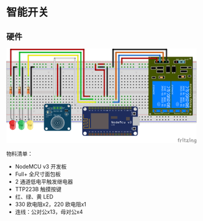 # 智能开关

## 硬件

![面包包接线图](switch_bb.png)

物料清单：

- NodeMCU v3 开发板
- Full+ 全尺寸面包板
- 2 通道低电平触发继电器
- TTP223B 触摸按键
- 红、绿、黄 LED
- 330 欧电阻x2，220 欧电阻x1
- 连线：公对公x13，母对公x4

